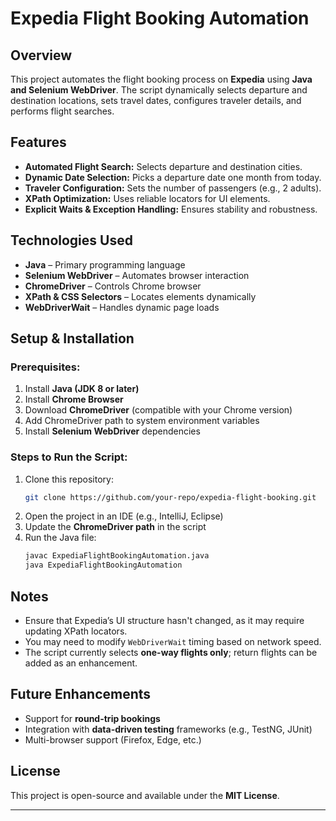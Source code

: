 # Expedia Flight Booking Automation

## Overview
This project automates the flight booking process on **Expedia** using **Java and Selenium WebDriver**. The script dynamically selects departure and destination locations, sets travel dates, configures traveler details, and performs flight searches.

## Features
- **Automated Flight Search:** Selects departure and destination cities.
- **Dynamic Date Selection:** Picks a departure date one month from today.
- **Traveler Configuration:** Sets the number of passengers (e.g., 2 adults).
- **XPath Optimization:** Uses reliable locators for UI elements.
- **Explicit Waits & Exception Handling:** Ensures stability and robustness.

## Technologies Used
- **Java** – Primary programming language
- **Selenium WebDriver** – Automates browser interaction
- **ChromeDriver** – Controls Chrome browser
- **XPath & CSS Selectors** – Locates elements dynamically
- **WebDriverWait** – Handles dynamic page loads

## Setup & Installation
### Prerequisites:
1. Install **Java (JDK 8 or later)**
2. Install **Chrome Browser**
3. Download **ChromeDriver** (compatible with your Chrome version)
4. Add ChromeDriver path to system environment variables
5. Install **Selenium WebDriver** dependencies

### Steps to Run the Script:
1. Clone this repository:
   ```sh
   git clone https://github.com/your-repo/expedia-flight-booking.git
   ```
2. Open the project in an IDE (e.g., IntelliJ, Eclipse)
3. Update the **ChromeDriver path** in the script
4. Run the Java file:
   ```sh
   javac ExpediaFlightBookingAutomation.java
   java ExpediaFlightBookingAutomation
   ```

## Notes
- Ensure that Expedia’s UI structure hasn't changed, as it may require updating XPath locators.
- You may need to modify `WebDriverWait` timing based on network speed.
- The script currently selects **one-way flights only**; return flights can be added as an enhancement.

## Future Enhancements
- Support for **round-trip bookings**
- Integration with **data-driven testing** frameworks (e.g., TestNG, JUnit)
- Multi-browser support (Firefox, Edge, etc.)

## License
This project is open-source and available under the **MIT License**.

---


